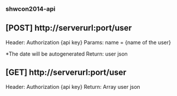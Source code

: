 ### shwcon2014-api


## [POST] http://serverurl:port/user

Header: Authorization {api key}
Params: name = {name of the user}

*The date will be autogenerated
Return: user json

## [GET] http://serverurl:port/user
Header: Authorization {api key}
Return: Array user json
